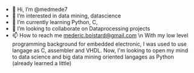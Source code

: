 - 👋 Hi, I’m @medmede7
- 👀 I’m interested in data mining, datascience
- 🌱 I’m currently learning Python, C,
- 💞️ I’m looking to collaborate on Dataprocessing projects
- 📫 How to reach me mederic.boistard@gmail.com \n
With my low level programming background for embedded electronic, I was used to use langage as C, assembler and VHDL.
Now, I'm looking to open my mind to data science and big data mining oriented langages as Python (already learned a little)


<!---
medmede7/medmede7 is a ✨ special ✨ repository because its `README.md` (this file) appears on your GitHub profile.
You can click the Preview link to take a look at your changes.
--->
